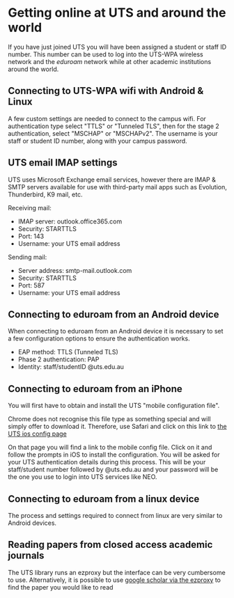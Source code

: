 # Getting online at UTS and around the world

If you have just joined UTS you will have been assigned a student or staff ID number.
This number can be used to log into the UTS-WPA wireless network and the *eduroam* network while at other academic institutions around the world.

## Connecting to UTS-WPA wifi with Android & Linux

A few custom settings are needed to connect to the campus wifi. For authentication type select "TTLS" or "Tunneled TLS", then for the stage 2 authentication, select "MSCHAP" or "MSCHAPv2". The username is your staff or student ID number, along with your campus password.

## UTS email IMAP settings

UTS uses Microsoft Exchange email services, however there are IMAP & SMTP servers available for use with third-party mail apps such as Evolution, Thunderbird, K9 mail, etc.

Receiving mail:

* IMAP server: outlook.office365.com
* Security: STARTTLS
* Port: 143
* Username: your UTS email address

Sending mail:

* Server address: smtp-mail.outlook.com
* Security: STARTTLS
* Port: 587
* Username: your UTS email address

## Connecting to eduroam from an Android device

When connecting to eduroam from an Android device it is necessary to set a few configuration options to ensure the authentication works.

* EAP method: TTLS (Tunneled TLS)
* Phase 2 authentication: PAP
* Identity: staff/studentID @uts.edu.au

## Connecting to eduroam from an iPhone

You will first have to obtain and install the UTS "mobile configuration file".

Chrome does not recognise this file type as something special and will simply offer to download it. Therefore, use Safari and click on this link to [the UTS ios config page](http://m.uts.edu.au/current-students/managing-your-course/using-uts-systems/uts-wireless/eduroam/connecting-ios-device)

On that page you will find a link to the mobile config file. Click on it and follow the prompts in iOS to install the configuration. You will be asked for your UTS authentication details during this process. This will be your staff/student number followed by @uts.edu.au and your password will be the one you use to login into UTS services like NEO.

## Connecting to eduroam from a linux device

The process and settings required to connect from linux are very similar to Android devices.

## Reading papers from closed access academic journals

The UTS library runs an ezproxy but the interface can be very cumbersome to use. Alternatively, it is possible to use [google scholar via the ezproxy](https://scholar-google-com-au.ezproxy.lib.uts.edu.au/) to find the paper you would like to read
